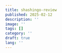 ```yaml
---
title: shashingo-review
published: 2025-02-12
description: ''
image: ''
tags: []
category: ''
draft: true
lang: ''
---
```

